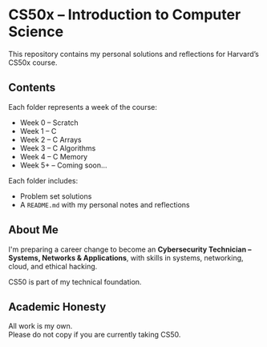 # CS50x – Introduction to Computer Science

This repository contains my personal solutions and reflections for Harvard’s CS50x course.

## Contents

Each folder represents a week of the course:

- Week 0 – Scratch
- Week 1 – C
- Week 2 – C Arrays
- Week 3 – C Algorithms
- Week 4 – C Memory
- Week 5+ – Coming soon...

Each folder includes:

- Problem set solutions
- A `README.md` with my personal notes and reflections

## About Me

I'm preparing a career change to become an **Cybersecurity Technician – Systems, Networks & Applications**, 
with skills in systems, networking, cloud, and ethical hacking.  

CS50 is part of my technical foundation.

## Academic Honesty

All work is my own.  
Please do not copy if you are currently taking CS50.